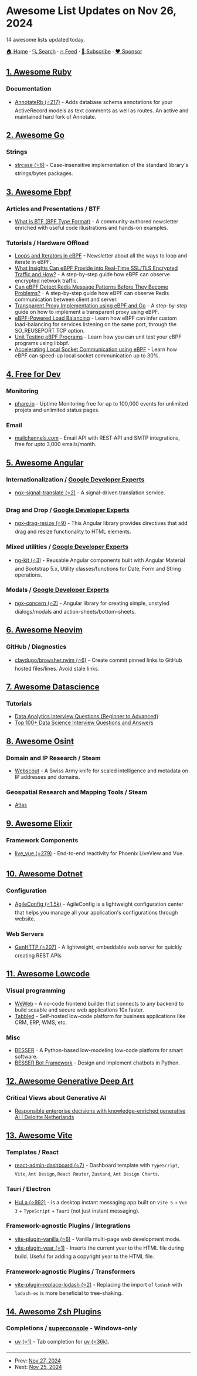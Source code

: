# Awesome List Updates on Nov 26, 2024

14 awesome lists updated today.

[🏠 Home](/README.md) · [🔍 Search](https://www.trackawesomelist.com/search/) · [🔥 Feed](https://www.trackawesomelist.com/rss.xml) · [📮 Subscribe](https://trackawesomelist.us17.list-manage.com/subscribe?u=d2f0117aa829c83a63ec63c2f&id=36a103854c) · [❤️  Sponsor](https://github.com/sponsors/theowenyoung)



## [1. Awesome Ruby](/content/markets/awesome-ruby/README.md)

### Documentation

*   [AnnotateRb (⭐217)](https://github.com/drwl/annotaterb) - Adds database schema annotations for your ActiveRecord models as text comments as well as routes. An active and maintained hard fork of Annotate.

## [2. Awesome Go](/content/avelino/awesome-go/README.md)

### Strings

*   [strcase (⭐6)](https://github.com/charlievieth/strcase) - Case-insensitive implementation of the standard library's strings/bytes packages.

## [3. Awesome Ebpf](/content/zoidbergwill/awesome-ebpf/README.md)

### Articles and Presentations / BTF

*   [What is BTF (BPF Type Format)](https://cloudchirp.substack.com/p/what-is-btf-bpf-type-format) - A community-authored newsletter enriched with useful code illustrations and hands-on examples.

### Tutorials / Hardware Offload

*   [Loops and Iterators in eBPF](https://cloudchirp.substack.com/p/loops-and-iterators-in-ebpf) - Newsletter about all the ways to loop and iterate in eBPF.
*   [What Insights Can eBPF Provide into Real-Time SSL/TLS Encrypted Traffic and How?](https://cloudchirp.substack.com/p/what-insights-can-ebpf-provide-into) - A step-by-step guide how eBPF can observe encrypted network traffic.
*   [Can eBPF Detect Redis Message Patterns Before They Become Problems?](https://cloudchirp.substack.com/p/can-ebpf-detect-redis-message-patterns) - A step-by-step guide how eBPF can observe Redis communication between client and server.
*   [Transparent Proxy Implementation using eBPF and Go](https://cloudchirp.substack.com/p/transparent-proxy-implementation) - A step-by-step guide on how to implement a transparent proxy using eBPF.
*   [eBPF-Powered Load Balancing](https://cloudchirp.substack.com/p/ebpf-powered-load-balancing-for-so_reuseport) - Learn how eBPF can infer custom load-balancing for services listening on the same port, through the SO\_REUSEPORT TCP option.
*   [Unit Testing eBPF Programs](https://ebpfchirp.substack.com/p/unit-testing-ebpf-programs) - Learn how you can unit test your eBPF programs using libbpf.
*   [Accelerating Local Socket Communication using eBPF](https://cloudchirp.substack.com/p/optimizing-local-socket-communication) - Learn how eBPF can speed-up local socket communication up to 30%.

## [4. Free for Dev](/content/ripienaar/free-for-dev/README.md)

### Monitoring

*   [phare.io](https://phare.io/) - Uptime Monitoring free for up to 100,000 events for unlimited projets and unlimited status pages.

### Email

*   [mailchannels.com](https://www.mailchannels.com) - Email API with REST API and SMTP integrations, free for upto 3,000 emails/month.

## [5. Awesome Angular](/content/PatrickJS/awesome-angular/README.md)

### Internationalization / [Google Developer Experts](https://developers.google.com/experts/all/technology/web-technologies)

*   [ngx-signal-translate (⭐2)](https://github.com/adamcsk1/ngx-signal-translate) - A signal-driven translation service.

### Drag and Drop / [Google Developer Experts](https://developers.google.com/experts/all/technology/web-technologies)

*   [ngx-drag-resize (⭐9)](https://github.com/dmytro-parfenov/ngx-drag-resize) - This Angular library provides directives that add drag and resize functionality to HTML elements.

### Mixed utilities / [Google Developer Experts](https://developers.google.com/experts/all/technology/web-technologies)

*   [ng-kit (⭐3)](https://github.com/js-smart/ng-kit) - Reusable Angular components built with Angular Material and Bootstrap 5.x, Utility classes/functions for Date, Form and String operations.

### Modals / [Google Developer Experts](https://developers.google.com/experts/all/technology/web-technologies)

*   [ngx-concern (⭐2)](https://github.com/HeyItsBATMAN/ngx-concern) - Angular library for creating simple, unstyled dialogs/modals and action-sheets/bottom-sheets.

## [6. Awesome Neovim](/content/rockerBOO/awesome-neovim/README.md)

### GitHub / Diagnostics

*   [claydugo/browsher.nvim (⭐6)](https://github.com/claydugo/browsher.nvim) - Create commit pinned links to GitHub hosted files/lines. Avoid stale links.

## [7. Awesome Datascience](/content/academic/awesome-datascience/README.md)

### Tutorials

*   [Data Analytics Interview Questions (Beginner to Advanced)](https://www.appliedaicourse.com/blog/data-analytics-interview-questions/)
*   [Top 100+ Data Science Interview Questions and Answers](https://www.appliedaicourse.com/blog/data-science-interview-questions/)

## [8. Awesome Osint](/content/jivoi/awesome-osint/README.md)

### Domain and IP Research / Steam

*   [Webscout](https://webscout.io/)  - A Swiss Army knife for scaled intelligence and metadata on IP addresses and domains.

### Geospatial Research and Mapping Tools / Steam

*   [Atlas](https://atlas.co)

## [9. Awesome Elixir](/content/h4cc/awesome-elixir/README.md)

### Framework Components

*   [live\_vue (⭐279)](https://github.com/Valian/live_vue) - End-to-end reactivity for Phoenix LiveView and Vue.

## [10. Awesome Dotnet](/content/quozd/awesome-dotnet/README.md)

### Configuration

*   [AgileConfig (⭐1.5k)](https://github.com/dotnetcore/AgileConfig) - AgileConfig is a lightweight configuration center that helps you manage all your application's configurations through website.

### Web Servers

*   [GenHTTP (⭐207)](https://github.com/Kaliumhexacyanoferrat/GenHTTP) - A lightweight, embeddable web server for quickly creating REST APIs

## [11. Awesome Lowcode](/content/antdimot/awesome-lowcode/README.md)

### Visual programming

*   [WeWeb](https://www.weweb.io/) - A no-code frontend builder that connects to any backend to build scaable and secure web applications 10x faster.
*   [Tabbled](https://tabbled.org) - Self-hosted low-code platform for business applications like CRM, ERP, WMS, etc.

### Misc

*   [BESSER](https://besser.readthedocs.io/en/latest/) - A Python-based low-modeling low-code platform for smart software.
*   [BESSER Bot Framework](https://besser-bot-framework.readthedocs.io/latest/) - Design and implement chatbots in Python.

## [12. Awesome Generative Deep Art](/content/filipecalegario/awesome-generative-deep-art/README.md)

### Critical Views about Generative AI

*   [Responsible enterprise decisions with knowledge-enriched generative AI | Deloitte Netherlands](https://www.deloitte.com/nl/en/services/risk-advisory/perspectives/responsible-enterprise-decisions-knowledge-enriched-ai.html)

## [13. Awesome Vite](/content/vitejs/awesome-vite/README.md)

### Templates / React

*   [react-admin-dashboard (⭐7)](https://github.com/larry-xue/react-admin-dashboard) - Dashboard template with `TypeScript`, `Vite`, `Ant Design`, `React Router`, `Zustand`, `Ant Design Charts`.

### Tauri / Electron

*   [HuLa (⭐992)](https://github.com/HuLaSpark/HuLa) - is a desktop instant messaging app built on `Vite 5` + `Vue 3` + `TypeScript` + `Tauri` (not just instant messaging).

### Framework-agnostic Plugins / Integrations

*   [vite-plugin-vanilla (⭐6)](https://github.com/Marinerer/vite-plugins/tree/main/packages/vanilla) - Vanilla multi-page web development mode.
*   [vite-plugin-year (⭐1)](https://github.com/8hobbies/vite-plugin-year) - Inserts the current year to the HTML file during build. Useful for adding a copyright year to the HTML file.

### Framework-agnostic Plugins / Transformers

*   [vite-plugin-replace-lodash (⭐2)](https://github.com/mingtianyihou33/vite-plugin-replace-lodash) - Replacing the import of `lodash` with `lodash-es` is more beneficial to tree-shaking.

## [14. Awesome Zsh Plugins](/content/unixorn/awesome-zsh-plugins/README.md)

### Completions / [superconsole](https://github.com/alexchmykhalo/superconsole) - Windows-only

*   [uv (⭐1)](https://github.com/lipov3cz3k/zsh-uv) - Tab completion for [uv (⭐36k)](https://github.com/astral-sh/uv).

---

- Prev: [Nov 27, 2024](/content/2024/11/27/README.md)
- Next: [Nov 25, 2024](/content/2024/11/25/README.md)